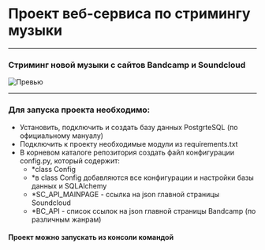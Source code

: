 # Проект веб-сервиса по стримингу музыки
___________________________________________
### Стриминг новой музыки с сайтов Bandcamp и Soundcloud
![Превью](https://pp.userapi.com/c851132/v851132165/1284b1/58bhzTCdwvM.jpg)
______________________________________________________________________________
### Для запуска проекта необходимо:
- Установить, подключить и создать базу данных PostgrteSQL (по официальному мануалу)
- Подключить к проекту необходимые модули из requirements.txt
- В корневом каталоге репозитория создать файл конфигурации config.py, который содержит:
    - *class Config
    - *в class Config добавляются все конфигурации и настройки базы данных и SQLAlchemy
    - *SC_API_MAINPAGE - ссылка на json главной страницы Soundcloud
    - *BC_API - список ссылок на json главной страницы Bandcamp (по различным жанрам)
#### Проект можно запускать из консоли командой 
